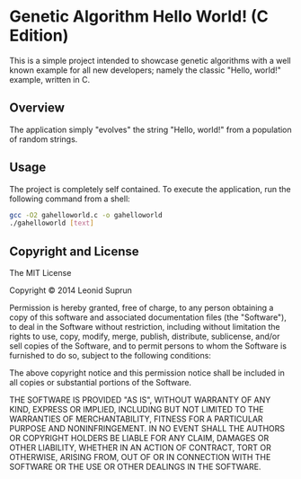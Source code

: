 # Genetic Algorithm Hello World! (C Edition)

This is a simple project intended to showcase genetic algorithms with a well 
known example for all new developers; namely the classic "Hello, world!" 
example, written in C.

## Overview

The application simply "evolves" the string "Hello, world!" from a population 
of random strings.

## Usage

The project is completely self contained. To execute the application, run
the following command from a shell:

```sh
gcc -O2 gahelloworld.c -o gahelloworld
./gahelloworld [text]
```

## Copyright and License

The MIT License

Copyright &copy; 2014 Leonid Suprun

Permission is hereby granted, free of charge, to any person obtaining a copy
of this software and associated documentation files (the "Software"), to deal
in the Software without restriction, including without limitation the rights
to use, copy, modify, merge, publish, distribute, sublicense, and/or sell
copies of the Software, and to permit persons to whom the Software is
furnished to do so, subject to the following conditions:

The above copyright notice and this permission notice shall be included in
all copies or substantial portions of the Software.

THE SOFTWARE IS PROVIDED "AS IS", WITHOUT WARRANTY OF ANY KIND, EXPRESS OR
IMPLIED, INCLUDING BUT NOT LIMITED TO THE WARRANTIES OF MERCHANTABILITY,
FITNESS FOR A PARTICULAR PURPOSE AND NONINFRINGEMENT. IN NO EVENT SHALL THE
AUTHORS OR COPYRIGHT HOLDERS BE LIABLE FOR ANY CLAIM, DAMAGES OR OTHER
LIABILITY, WHETHER IN AN ACTION OF CONTRACT, TORT OR OTHERWISE, ARISING FROM,
OUT OF OR IN CONNECTION WITH THE SOFTWARE OR THE USE OR OTHER DEALINGS IN
THE SOFTWARE.
